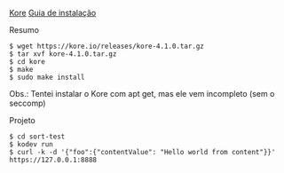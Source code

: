 [Kore](https://kore.io/)
[Guia de instalação](https://docs.kore.io/4.1.0/install.html)

Resumo
```
$ wget https://kore.io/releases/kore-4.1.0.tar.gz
$ tar xvf kore-4.1.0.tar.gz
$ cd kore
$ make
$ sudo make install
```

Obs.: Tentei instalar o Kore com apt get, mas ele vem incompleto (sem o seccomp)


Projeto
```
$ cd sort-test
$ kodev run
$ curl -k -d '{"foo":{"contentValue": "Hello world from content"}}' https://127.0.0.1:8888
```